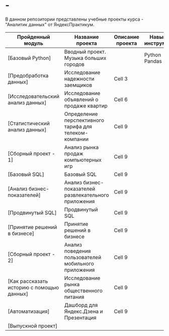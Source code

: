 # -
В данном репозитории представлены учебные проекты курса - "Аналитик данных" от ЯндексПрактикум.

|Пройденный модуль                       |Название проекта                                       |Описание проекта |Навыки и инструменты |
|----------------------------------------|-------------------------------------------------------|-----------------|---------------------| 
|[Базовый Python]                          |Вводный проект. Музыка больших городов                 |                 | Python Pandas       |
|[Предобработка данных]                    |Исследование надежности заемщиков                      | Cell 3          |                     |
|[Исследовательский анализ данных]         |Исследование объявлений о продаже квартир              | Cell 6          |                     |
|[Статистический анализ данных]            |Определение перспективного тарифа для телеком-компании | Cell 9          |                     |
|[Сборный проект - 1]                      |Анализ рынка продаж компьютерных игр                   | Cell 9          |                     |
|[Базовый SQL]                             |Базовый SQL                                            | Cell 9          |                     |
|[Анализ бизнес-показателей]               |Анализ бизнес-показателей развлекательного приложения  | Cell 9          |                     |
|[Продвинутый SQL]                         |Продвинутый SQL                                        | Cell 9          |                     |
|[Принятие решений в бизнесе]              |Принятие решений в бизнесе                             | Cell 9          |                     |
|[Сборный проект - 2]                      |Анализ поведения пользователей мобильного приложения   | Cell 9          |                     |
|[Как рассказать историю с помощью данных] |Исследование рынка общественного питания               | Cell 9          |                     |
|[Автоматизация]                           |Дашборд для Яндекс.Дзена и Презентация                 | Cell 9          |                     |
|[Выпускной проект]                        |                                                       | |               |                     |
